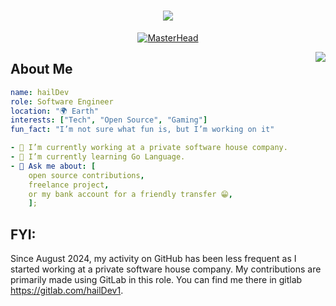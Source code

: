 <h1 align="center">
    <img src="https://readme-typing-svg.herokuapp.com/?font=Righteous&color=1FF76C&size=35&center=true&vCenter=true&width=500&height=70&duration=4000&lines=Welcome+👋;" />
</h1>

<p align="center">
  <a href="https://github.com/hailDev">
    <img src="https://media1.tenor.com/m/CochrRf4JlcAAAAd/nyancat-nyahallo.gif" alt="MasterHead">
  </a>
</p>


<img align="right" src="https://visitor-badge.laobi.icu/badge?page_id=hailDev.hailDev" />

<!-- About Me Section -->
## About Me
```yaml
name: hailDev
role: Software Engineer
location: "🌍 Earth"
interests: ["Tech", "Open Source", "Gaming"]
fun_fact: "I’m not sure what fun is, but I’m working on it"

- 🔭 I’m currently working at a private software house company.
- 🌱 I’m currently learning Go Language.
- 💬 Ask me about: [
    open source contributions,
    freelance project,
    or my bank account for a friendly transfer 😁,
    ];
```
## 

## FYI: 
Since August 2024, my activity on GitHub has been less frequent as I started working at a private software house company. My contributions are primarily made using GitLab in this role. You can find me there in gitlab https://gitlab.com/hailDev1.
